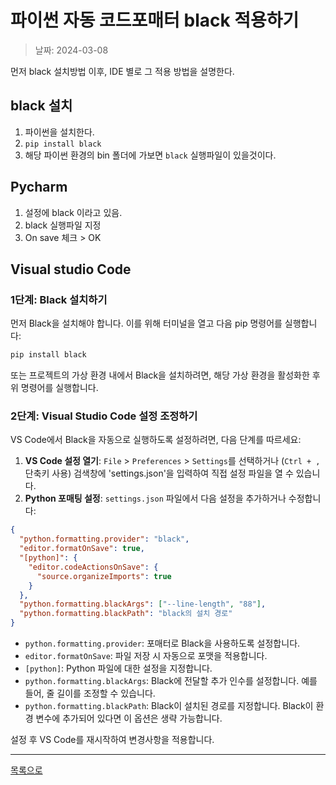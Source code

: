# 파이썬 자동 코드포매터 black 적용하기

> 날짜: 2024-03-08

먼저 black 설치방법 이후, IDE 별로 그 적용 방법을 설명한다.

## black 설치

1. 파이썬을 설치한다.
2. `pip install black`
3. 해당 파이썬 환경의 bin 폴더에 가보면 `black` 실행파일이 있을것이다.

## Pycharm

1. 설정에 black 이라고 있음.
2. black 실행파일 지정
3. On save 체크 > OK

## Visual studio Code

### 1단계: Black 설치하기

먼저 Black을 설치해야 합니다. 이를 위해 터미널을 열고 다음 pip 명령어를 실행합니다:

```bash
pip install black
```

또는 프로젝트의 가상 환경 내에서 Black을 설치하려면, 해당 가상 환경을 활성화한 후 위 명령어를 실행합니다.

### 2단계: Visual Studio Code 설정 조정하기

VS Code에서 Black을 자동으로 실행하도록 설정하려면, 다음 단계를 따르세요:

1. **VS Code 설정 열기**: `File` > `Preferences` > `Settings`를 선택하거나 (`Ctrl + ,` 단축키 사용) 검색창에 'settings.json'을 입력하여 직접 설정 파일을 열 수 있습니다.
2. **Python 포매팅 설정**: `settings.json` 파일에서 다음 설정을 추가하거나 수정합니다:

```json
{
  "python.formatting.provider": "black",
  "editor.formatOnSave": true,
  "[python]": {
    "editor.codeActionsOnSave": {
      "source.organizeImports": true
    }
  },
  "python.formatting.blackArgs": ["--line-length", "88"],
  "python.formatting.blackPath": "black의 설치 경로"
}
```

- `python.formatting.provider`: 포매터로 Black을 사용하도록 설정합니다.
- `editor.formatOnSave`: 파일 저장 시 자동으로 포맷을 적용합니다.
- `[python]`: Python 파일에 대한 설정을 지정합니다.
- `python.formatting.blackArgs`: Black에 전달할 추가 인수를 설정합니다. 예를 들어, 줄 길이를 조정할 수 있습니다.
- `python.formatting.blackPath`: Black이 설치된 경로를 지정합니다. Black이 환경 변수에 추가되어 있다면 이 옵션은 생략 가능합니다.

설정 후 VS Code를 재시작하여 변경사항을 적용합니다.

---

[목록으로](https://shiwoo-park.github.io/blog)
